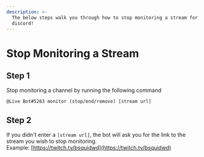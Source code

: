 ```yaml
---
description: >-
  The below steps walk you through how to stop monitoring a stream for your
  discord!
---
```


# Stop Monitoring a Stream

## Step 1

Stop monitoring a channel by running the following command

```text
@Live Bot#5263 monitor (stop/end/remove) [stream url]
```

## Step 2

If you didn't enter a `[stream url]`, the bot will ask you for the link to the stream you wish to stop monitoring.  
Example: [https://twitch.tv/bsquidwd](https://twitch.tv/bsquidwd)

